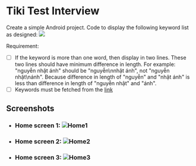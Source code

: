 # Tiki Test Interview
Create a simple Android project. Code to display the following keyword list as designed:
![](./demo.gif)

Requirement:

 * [ ] If the keyword is more than one word, then display in two lines. These two lines should have minimum difference in length. For example: "nguyễn nhật ánh" should be "nguyễn\nnhật ánh", not "nguyễn nhật\nánh". Because difference in length of "nguyễn" and "nhật ánh" is less than difference in length of "nguyễn nhật" and "ánh".
 * [ ] Keywords must be fetched from the [link](https://raw.githubusercontent.com/tikivn/android-home-test/v2/keywords.json)

## Screenshots
- ### Home screen 1: ![Home1](https://github.com/hmtri-it/android-tiki-home/blob/master/Screenshot_1564424917.png)
- ### Home screen 2: ![Home2](https://github.com/hmtri-it/android-tiki-home/blob/master/Screenshot_1564424930.png)
- ### Home screen 3: ![Home3](https://github.com/hmtri-it/android-tiki-home/blob/master/Screenshot_1564424946.png)
